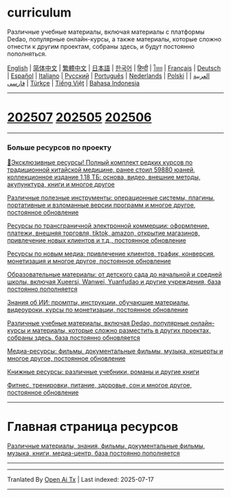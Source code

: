 # curriculum

Различные учебные материалы, включая материалы с платформы Dedao, популярные онлайн-курсы, а также материалы, которые сложно отнести к другим проектам, собраны здесь, и будут постоянно пополняться.


[English](https://openaitx.github.io/view.html?user=mswnlz&project=curriculum&lang=en) | [简体中文](https://openaitx.github.io/view.html?user=mswnlz&project=curriculum&lang=zh-CN) | [繁體中文](https://openaitx.github.io/view.html?user=mswnlz&project=curriculum&lang=zh-TW) | [日本語](https://openaitx.github.io/view.html?user=mswnlz&project=curriculum&lang=ja) | [한국어](https://openaitx.github.io/view.html?user=mswnlz&project=curriculum&lang=ko) | [हिन्दी](https://openaitx.github.io/view.html?user=mswnlz&project=curriculum&lang=hi) | [ไทย](https://openaitx.github.io/view.html?user=mswnlz&project=curriculum&lang=th) | [Français](https://openaitx.github.io/view.html?user=mswnlz&project=curriculum&lang=fr) | [Deutsch](https://openaitx.github.io/view.html?user=mswnlz&project=curriculum&lang=de) | [Español](https://openaitx.github.io/view.html?user=mswnlz&project=curriculum&lang=es) | [Italiano](https://openaitx.github.io/view.html?user=mswnlz&project=curriculum&lang=it) | [Русский](https://openaitx.github.io/view.html?user=mswnlz&project=curriculum&lang=ru) | [Português](https://openaitx.github.io/view.html?user=mswnlz&project=curriculum&lang=pt) | [Nederlands](https://openaitx.github.io/view.html?user=mswnlz&project=curriculum&lang=nl) | [Polski](https://openaitx.github.io/view.html?user=mswnlz&project=curriculum&lang=pl) | [العربية](https://openaitx.github.io/view.html?user=mswnlz&project=curriculum&lang=ar) | [فارسی](https://openaitx.github.io/view.html?user=mswnlz&project=curriculum&lang=fa) | [Türkçe](https://openaitx.github.io/view.html?user=mswnlz&project=curriculum&lang=tr) | [Tiếng Việt](https://openaitx.github.io/view.html?user=mswnlz&project=curriculum&lang=vi) | [Bahasa Indonesia](https://openaitx.github.io/view.html?user=mswnlz&project=curriculum&lang=id)

-------------------

# [202507](https://raw.githubusercontent.com/mswnlz/curriculum/main/202507.md) [202505](https://raw.githubusercontent.com/mswnlz/curriculum/main/202505.md) [202506](https://raw.githubusercontent.com/mswnlz/curriculum/main/202506.md)

---------------
### Больше ресурсов по проекту

[🎁Эксклюзивные ресурсы! Полный комплект редких курсов по традиционной китайской медицине, ранее стоил 59880 юаней, коллекционное издание 1,18 ТБ: основа, видео, внешние методы, акупунктура, книги и многое другое](https://github.com/mswnlz/chinese-traditional)

[Различные полезные инструменты: операционные системы, плагины, портативные и взломанные версии программ и многое другое, постоянное обновление](https://github.com/mswnlz/tools)


[Ресурсы по трансграничной электронной коммерции: оформление, платежи, внешняя торговля, tiktok, amazon, открытие магазинов, привлечение новых клиентов и т.д., постоянное обновление](https://github.com/mswnlz/cross-border)

[Ресурсы по новым медиа: привлечение клиентов, трафик, конверсия, монетизация и многое другое, постоянное обновление](https://github.com/mswnlz/self-media)

[Образовательные материалы: от детского сада до начальной и средней школы, включая Xueersi, Wanwei, Yuanfudao и другие учреждения, база постоянно пополняется](https://github.com/mswnlz/edu-knowlege)

[Знания об ИИ: промпты, инструкции, обучающие материалы, видеоуроки, курсы по монетизации, постоянное обновление](https://github.com/mswnlz/AIknowledge)

[Различные учебные материалы, включая Dedao, популярные онлайн-курсы и материалы, которые сложно разместить в других проектах, собраны здесь, база постоянно обновляется](https://github.com/mswnlz/curriculum)

[Медиа-ресурсы: фильмы, документальные фильмы, музыка, концерты и многое другое, постоянное обновление](https://github.com/mswnlz/movies)

[Книжные ресурсы: различные учебники, романы и другие книги](https://github.com/mswnlz/book)

[Фитнес, тренировки, питание, здоровье, сон и многое другое, постоянное обновление](https://github.com/mswnlz/healthy)

---------------

# Главная страница ресурсов
[Различные материалы, знания, фильмы, документальные фильмы, музыка, книги, медиа-центр, база постоянно пополняется](https://github.com/mswnlz)

---------------


---

Tranlated By [Open Ai Tx](https://github.com/OpenAiTx/OpenAiTx) | Last indexed: 2025-07-17

---